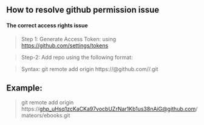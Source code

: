 ## How to resolve github permission issue
#### The correct access rights issue

> Step 1: Generate Access Token: using https://github.com/settings/tokens

> Step-2: Add repo using the following format:

> Syntax: git remote add origin https://<AccessToken>@github.com/<username>/<reponame>.git

## Example:
> git remote add origin https://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@github.com/mateors/ebooks.git